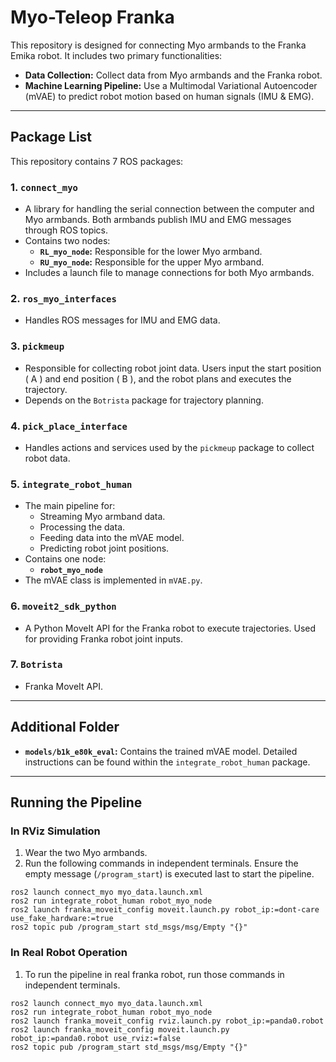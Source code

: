 # Myo-Teleop Franka

This repository is designed for connecting Myo armbands to the Franka Emika robot. It includes two primary functionalities:
- **Data Collection:** Collect data from Myo armbands and the Franka robot.
- **Machine Learning Pipeline:** Use a Multimodal Variational Autoencoder (mVAE) to predict robot motion based on human signals (IMU & EMG).

---

## Package List

This repository contains 7 ROS packages:

### 1. `connect_myo`
- A library for handling the serial connection between the computer and Myo armbands. Both armbands publish IMU and EMG messages through ROS topics.
- Contains two nodes:
  - **`RL_myo_node`:** Responsible for the lower Myo armband.
  - **`RU_myo_node`:** Responsible for the upper Myo armband.
- Includes a launch file to manage connections for both Myo armbands.

### 2. `ros_myo_interfaces`
- Handles ROS messages for IMU and EMG data.

### 3. `pickmeup`
- Responsible for collecting robot joint data. Users input the start position \( A \) and end position \( B \), and the robot plans and executes the trajectory.
- Depends on the `Botrista` package for trajectory planning.

### 4. `pick_place_interface`
- Handles actions and services used by the `pickmeup` package to collect robot data.

### 5. `integrate_robot_human`
- The main pipeline for:
  - Streaming Myo armband data.
  - Processing the data.
  - Feeding data into the mVAE model.
  - Predicting robot joint positions.
- Contains one node:
  - **`robot_myo_node`**
- The mVAE class is implemented in `mVAE.py`.

### 6. `moveit2_sdk_python`
- A Python MoveIt API for the Franka robot to execute trajectories. Used for providing Franka robot joint inputs.

### 7. `Botrista`
- Franka MoveIt API.

---

## Additional Folder
- **`models/b1k_e80k_eval`:** Contains the trained mVAE model. Detailed instructions can be found within the `integrate_robot_human` package.

---

## Running the Pipeline

### **In RViz Simulation**
1. Wear the two Myo armbands.
2. Run the following commands in independent terminals. Ensure the empty message (`/program_start`) is executed last to start the pipeline.

```
ros2 launch connect_myo myo_data.launch.xml
ros2 run integrate_robot_human robot_myo_node 
ros2 launch franka_moveit_config moveit.launch.py robot_ip:=dont-care use_fake_hardware:=true
ros2 topic pub /program_start std_msgs/msg/Empty "{}"
```
### **In Real Robot Operation**
1. To run the pipeline in real franka robot, run those commands in independent terminals.
```
ros2 launch connect_myo myo_data.launch.xml
ros2 run integrate_robot_human robot_myo_node 
ros2 launch franka_moveit_config rviz.launch.py robot_ip:=panda0.robot
ros2 launch franka_moveit_config moveit.launch.py robot_ip:=panda0.robot use_rviz:=false
ros2 topic pub /program_start std_msgs/msg/Empty "{}"
```



